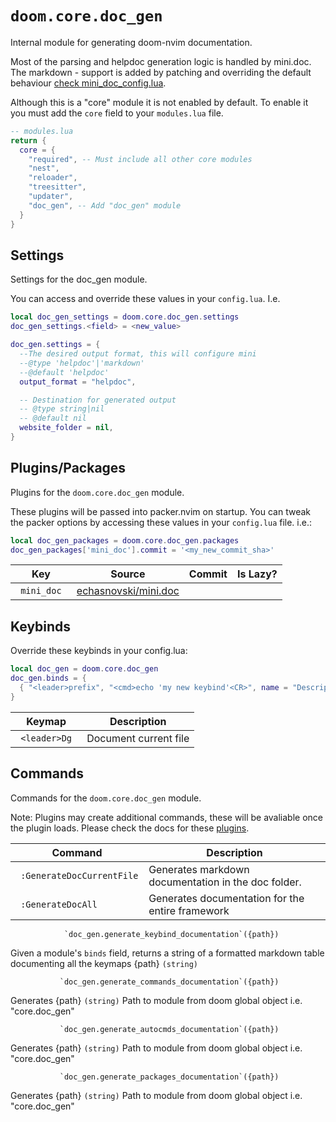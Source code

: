 # `doom.core.doc_gen`

Internal module for generating doom-nvim documentation.

Most of the parsing and helpdoc generation logic is handled by mini.doc.
The markdown - support is added by patching and overriding the default
behaviour [check mini_doc_config.lua](./mini_doc_config.lua).

Although this is a "core" module it is not enabled by default.  To enable it
you must add the `core` field to your `modules.lua` file.

```lua
-- modules.lua
return {
  core = {
    "required", -- Must include all other core modules
    "nest",
    "reloader",
    "treesitter",
    "updater",
    "doc_gen", -- Add "doc_gen" module
  }
}
```

## Settings

Settings for the doc_gen module.

You can access and override these values in your `config.lua`. I.e.
```lua
local doc_gen_settings = doom.core.doc_gen.settings
doc_gen_settings.<field> = <new_value>
```
```lua
doc_gen.settings = {
  --The desired output format, this will configure mini
  --@type 'helpdoc'|'markdown'
  --@default 'helpdoc'
  output_format = "helpdoc",

  -- Destination for generated output
  -- @type string|nil
  -- @default nil
  website_folder = nil,
}
```



## Plugins/Packages

Plugins for the `doom.core.doc_gen` module.

These plugins will be passed into packer.nvim on startup.  You can tweak
the packer options by accessing these values in your `config.lua` file.
i.e.:

```lua
local doc_gen_packages = doom.core.doc_gen.packages
doc_gen_packages['mini_doc'].commit = '<my_new_commit_sha>'
```

|      Key |               Source | Commit | Is Lazy? |
| -------- | -------------------- | ------ | -------- |
| <code> mini_doc </code> | [echasnovski/mini.doc](https://github.com/echasnovski/mini.doc) | [](https://github.com/echasnovski/mini.doc/commit/N/A) |          |

## Keybinds

Override these keybinds in your config.lua:

```lua
local doc_gen = doom.core.doc_gen
doc_gen.binds = {
  { "<leader>prefix", "<cmd>echo 'my new keybind'<CR>", name = "Description for my new keybind" }
}
```

|     Keymap |           Description |
| ---------- | --------------------- |
| <code> &lt;leader&gt;Dg </code> | Document current file |

## Commands

Commands for the `doom.core.doc_gen` module.

Note: Plugins may create additional commands, these will be avaliable once
the plugin loads.  Please check the docs for these [plugins](#plugins-packages).

|                 Command |                                         Description |
| ----------------------- | --------------------------------------------------- |
| <code> :GenerateDocCurrentFile </code> | Generates markdown documentation in the doc folder. |
| <code> :GenerateDocAll </code> |    Generates documentation for the entire framework |

                `doc_gen.generate_keybind_documentation`({path})
Given a module's `binds` field, returns a string of a formatted markdown table
documenting all the keymaps
{path} `(string)`

               `doc_gen.generate_commands_documentation`({path})
Generates
{path} `(string)` Path to module from doom global object i.e. "core.doc_gen"

               `doc_gen.generate_autocmds_documentation`({path})
Generates
{path} `(string)` Path to module from doom global object i.e. "core.doc_gen"

               `doc_gen.generate_packages_documentation`({path})
Generates
{path} `(string)` Path to module from doom global object i.e. "core.doc_gen"
